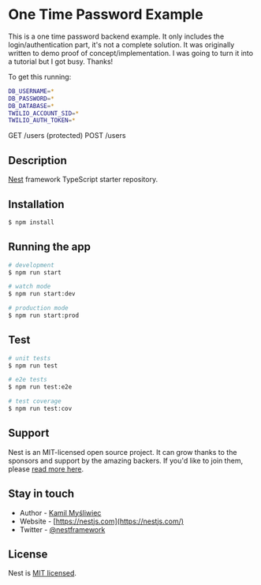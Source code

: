 # One Time Password Example
This is a one time password backend example. It only includes the login/authentication part, it's not a complete solution. It was originally written to demo proof of concept/implementation. I was going to turn it into a tutorial but I got busy. Thanks!

To get this running:

```bash
DB_USERNAME=*
DB_PASSWORD=*
DB_DATABASE=*
TWILIO_ACCOUNT_SID=*
TWILIO_AUTH_TOKEN=*
```

GET /users (protected)
POST /users 

## Description

[Nest](https://github.com/nestjs/nest) framework TypeScript starter repository.

## Installation

```bash
$ npm install
````

## Running the app

```bash
# development
$ npm run start

# watch mode
$ npm run start:dev

# production mode
$ npm run start:prod
```

## Test

```bash
# unit tests
$ npm run test

# e2e tests
$ npm run test:e2e

# test coverage
$ npm run test:cov
```

## Support

Nest is an MIT-licensed open source project. It can grow thanks to the sponsors and support by the amazing backers. If you'd like to join them, please [read more here](https://docs.nestjs.com/support).

## Stay in touch

- Author - [Kamil Myśliwiec](https://kamilmysliwiec.com)
- Website - [https://nestjs.com](https://nestjs.com/)
- Twitter - [@nestframework](https://twitter.com/nestframework)

## License

Nest is [MIT licensed](LICENSE).
